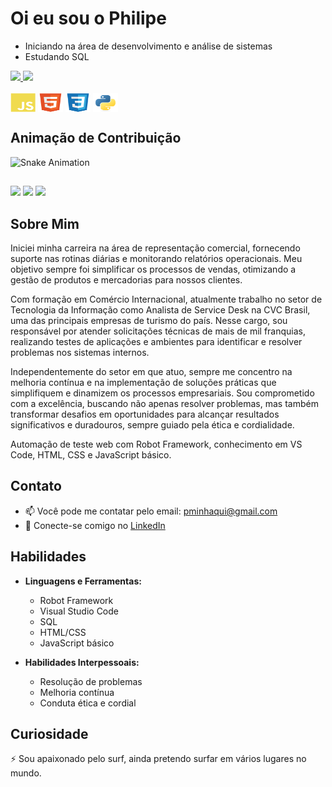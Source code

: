 # Oi eu sou o Philipe

- Iniciando na área de desenvolvimento e análise de sistemas
- Estudando SQL

<div>
    <a href="https://github.com/anuraghazra/">
      <img height="180em" src="https://github-readme-stats.vercel.app/api?username=Philipe&show_icons=true&theme=github_dark_dimmed" media="(prefers-color-scheme:github_dark_dimmed)" /> 
    </a>  
    <a href="https://github.com/anuraghazra/convoychat">
      <img height="180em" src="https://github-readme-stats.vercel.app/api/top-langs/?username=Philipe&show_icons=true&theme=github_dark_dimmed" media="(prefers-color-scheme:github_dark_dimmed)" /> 
    </a>
</div>

<div style="display: inline_block"><br>
  <img align="center" alt="Pipe-Js" height="30" width="40" src="https://raw.githubusercontent.com/devicons/devicon/master/icons/javascript/javascript-plain.svg">
  <img align="center" alt="Pipe-HTML" height="30" width="40" src="https://raw.githubusercontent.com/devicons/devicon/master/icons/html5/html5-original.svg">
  <img align="center" alt="Pipe-CSS" height="30" width="40" src="https://raw.githubusercontent.com/devicons/devicon/master/icons/css3/css3-original.svg">
  <img align="center" alt="Pipe-Python" height="30" width="40" src="https://raw.githubusercontent.com/devicons/devicon/master/icons/python/python-original.svg">
</div>

## Animação de Contribuição

![Snake Animation](https://github.com/PMinhaqui/PMinhaqui/blob/output/contribution-grid-snake.svg)

##

<div> 
  <a href="https://www.youtube.com/channel/UCsrypf9qhJcwHvY9vZ4g4ng" target="_blank"><img src="https://img.shields.io/badge/YouTube-FF0000?style=for-the-badge&logo=youtube&logoColor=white" target="_blank"></a>
  <a href="mailto:pminhaqui@gmail.com"><img src="https://img.shields.io/badge/-Gmail-%23333?style=for-the-badge&logo=gmail&logoColor=white" target="_blank"></a>
  <a href="https://www.linkedin.com/public-profile/settings?trk=d_flagship3_profile_self_view_public_profile" target="_blank"><img src="https://img.shields.io/badge/-LinkedIn-%230077B5?style=for-the-badge&logo=linkedin&logoColor=white" target="_blank"></a> 
</div>

## Sobre Mim

Iniciei minha carreira na área de representação comercial, fornecendo suporte nas rotinas diárias e monitorando relatórios operacionais. Meu objetivo sempre foi simplificar os processos de vendas, otimizando a gestão de produtos e mercadorias para nossos clientes.

Com formação em Comércio Internacional, atualmente trabalho no setor de Tecnologia da Informação como Analista de Service Desk na CVC Brasil, uma das principais empresas de turismo do país. Nesse cargo, sou responsável por atender solicitações técnicas de mais de mil franquias, realizando testes de aplicações e ambientes para identificar e resolver problemas nos sistemas internos.

Independentemente do setor em que atuo, sempre me concentro na melhoria contínua e na implementação de soluções práticas que simplifiquem e dinamizem os processos empresariais. Sou comprometido com a excelência, buscando não apenas resolver problemas, mas também transformar desafios em oportunidades para alcançar resultados significativos e duradouros, sempre guiado pela ética e cordialidade.

Automação de teste web com Robot Framework, conhecimento em VS Code, HTML, CSS e JavaScript básico.

## Contato

- 📫 Você pode me contatar pelo email: pminhaqui@gmail.com
- 💼 Conecte-se comigo no [LinkedIn](https://www.linkedin.com/public-profile/settings?trk=d_flagship3_profile_self_view_public_profile)

## Habilidades

- **Linguagens e Ferramentas:**
  - Robot Framework
  - Visual Studio Code
  - SQL
  - HTML/CSS
  - JavaScript básico

- **Habilidades Interpessoais:**
  - Resolução de problemas
  - Melhoria contínua
  - Conduta ética e cordial

## Curiosidade

⚡ Sou apaixonado pelo surf, ainda pretendo surfar em vários lugares no mundo.
